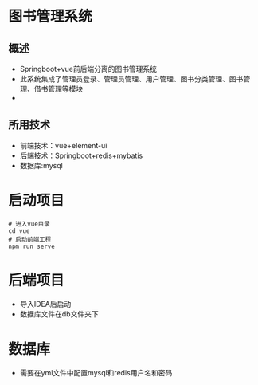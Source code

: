 # 图书管理系统

## 概述

- Springboot+vue前后端分离的图书管理系统
- 此系统集成了管理员登录、管理员管理、用户管理、图书分类管理、图书管理、借书管理等模块
- 
## 所用技术

- 前端技术：vue+element-ui
- 后端技术：Springboot+redis+mybatis
- 数据库:mysql

# 启动项目
````shell
# 进入vue目录
cd vue
# 启动前端工程
npm run serve
````

# 后端项目
- 导入IDEA后启动
- 数据库文件在db文件夹下

# 数据库
- 需要在yml文件中配置mysql和redis用户名和密码
